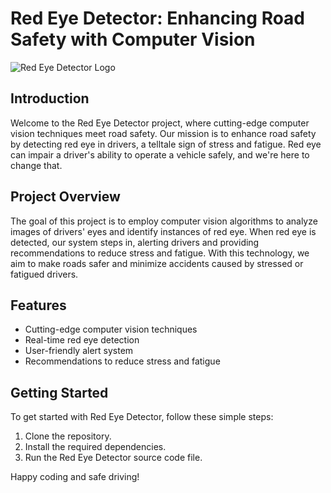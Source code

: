 # Red Eye Detector: Enhancing Road Safety with Computer Vision

![Red Eye Detector Logo](https://github.com/misbahiradat/Forecasting-of-Currency-Price/blob/main/DALL%C2%B7E%202023-10-31%2020.32.49%20-%20Photo%20of%20a%20digital%20camera%20lens%20focusing%20on%20a%20human%20eye%20with%20a%20noticeable%20red%20glow.%20Surrounding%20the%20eye%20are%20digital%20graphics%20indicating%20detection.%20The%20.png)

## Introduction

Welcome to the Red Eye Detector project, where cutting-edge computer vision techniques meet road safety. Our mission is to enhance road safety by detecting red eye in drivers, a telltale sign of stress and fatigue. Red eye can impair a driver's ability to operate a vehicle safely, and we're here to change that.

## Project Overview

The goal of this project is to employ computer vision algorithms to analyze images of drivers' eyes and identify instances of red eye. When red eye is detected, our system steps in, alerting drivers and providing recommendations to reduce stress and fatigue. With this technology, we aim to make roads safer and minimize accidents caused by stressed or fatigued drivers.

## Features

- Cutting-edge computer vision techniques
- Real-time red eye detection
- User-friendly alert system
- Recommendations to reduce stress and fatigue

## Getting Started

To get started with Red Eye Detector, follow these simple steps:

1. Clone the repository.
2. Install the required dependencies.
3. Run the Red Eye Detector source code file.

Happy coding and safe driving!

 
 
 
 
 
 
 
 
 
 
 
 
 
 
 
 
 
 
 
 
 
 
 
 
 
 
 
 
 
 
 
 
 
 
 
 
 
 
 
 
 
 
 
 
 
 
 
 
 
 
 
 
 
 
 
 
 
 
 
 
 
 
 
 
 
 
 
 
 
 
 
 
 
 
 
 
 
 
 
 
 
 
 
 
 
 
 
 
 
 
 
 
 
 
 
 
 
 
 
 
 
 
 
 
 
 
 
 
 
 
 
 
 
 
 
 
 
 
 
 
 
 
 
 
 
 
 
 
 
 
 
 
 
 
 
 
 
 
 
 
 
 
 
 
 
 
 
 
 
 
 
 
 
 
 
 
 
 
 
 
 
 
 
 
 
 
 
 
 
 
 
 
 
 
 
 
 
 
 
 
 
 
 
 
 
 
 
 
 
 
 
 
 
 
 
 
 
 
 
 
 
 
 
 
 
 
 
 
 
 
 
 
 
 
 
 
 
 
 
 
 
 
 
 
 
 
 
 
 
 
 
 
 
 
 
 
 
 
 
 
 
 
 
 
 
 
 
 
 
 
 
 
 
 
 
 
 
 
 
 
 
 
 
 
 
 
 
 
 
 
 
 
 
 
 
 
 
 
 
 
 
 
 
 
 
 
 
 
 
 
 
 
 
 
 
 
 
 
 
 
 
 
 
 
 
 
 
 
 
 
 
 
 
 
 
 
 
 
 
 
 
 
 
 
 
 
 
 
 
 
 
 
 
 
 
 
 
 
 
 
 
 
 
 
 
